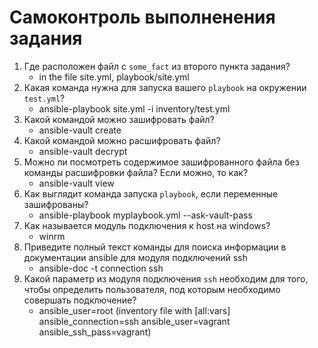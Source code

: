# Самоконтроль выполненения задания

1. Где расположен файл с `some_fact` из второго пункта задания? 
   - in the file site.yml, playbook/site.yml
2. Какая команда нужна для запуска вашего `playbook` на окружении `test.yml`?
   - ansible-playbook site.yml -i inventory/test.yml
3. Какой командой можно зашифровать файл?
   - ansible-vault create <filename>
4. Какой командой можно расшифровать файл?
   - ansible-vault decrypt <filename>
5. Можно ли посмотреть содержимое зашифрованного файла без команды расшифровки файла? Если можно, то как?
   - ansible-vault view <filename>
6. Как выглядит команда запуска `playbook`, если переменные зашифрованы?
   - ansible-playbook myplaybook.yml --ask-vault-pass
7. Как называется модуль подключения к host на windows?
   - winrm
8. Приведите полный текст команды для поиска информации в документации ansible для модуля подключений ssh
   - ansible-doc -t connection ssh
9. Какой параметр из модуля подключения `ssh` необходим для того, чтобы определить пользователя, под которым необходимо совершать подключение?
   - ansible_user=root (inventory file with 
[all:vars]
ansible_connection=ssh
ansible_user=vagrant
ansible_ssh_pass=vagrant)
